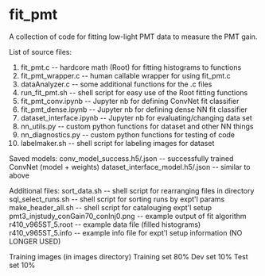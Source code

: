 # fit_pmt
A collection of code for fitting low-light PMT data to measure the PMT gain.

List of source files:
1)  fit_pmt.c -- hardcore math (Root) for fitting histograms to functions
2)  fit_pmt_wrapper.c -- human callable wrapper for using fit_pmt.c
3)  dataAnalyzer.c -- some additional functions for the .c files
4)  run_fit_pmt.sh -- shell script for easy use of the Root fitting functions
5)  fit_pmt_conv.ipynb -- Jupyter nb for defining ConvNet fit classifier
6)  fit_pmt_dense.ipynb -- Jupyter nb for defining dense NN fit classifier
7)  dataset_interface.ipynb -- Jupyter nb for evaluating/changing data set
8)  nn_utils.py -- custom python functions for dataset and other NN things 
9)  nn_diagnostics.py -- custom python functions for testing of code
10) labelmaker.sh -- shell script for labeling images for dataset

Saved models:
conv_model_success.h5/.json -- successfully trained ConvNet (model + weights)
dataset_interface_model.h5/.json -- similar to above

Additional files:
sort_data.sh -- shell script for rearranging files in directory
sql_select_runs.sh -- shell script for sorting runs by expt'l params
make_header_all.sh -- shell script for catalouging expt'l setup
pmt3_injstudy_conGain70_conInj0.png -- example output of fit algorithm
r410_v965ST_5.root -- example data file (filled histograms)
r410_v965ST_5.info -- example info file for expt'l setup information (NO LONGER USED)

Training images (in images directory)
  Training set 80%
  Dev set 10%
  Test set 10%
